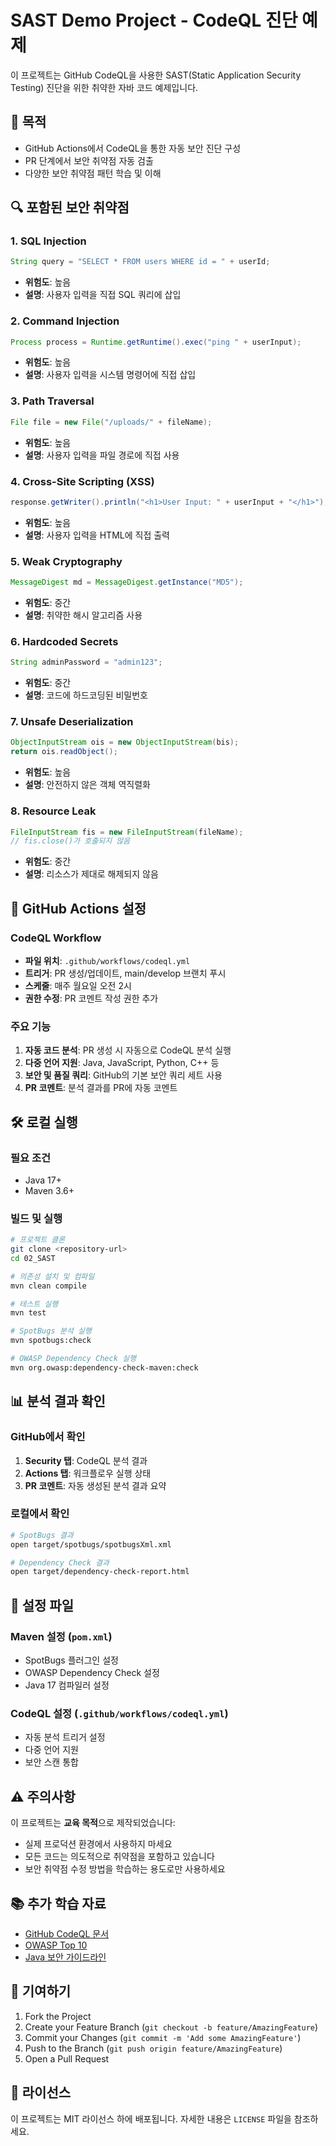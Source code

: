 # SAST Demo Project - CodeQL 진단 예제

이 프로젝트는 GitHub CodeQL을 사용한 SAST(Static Application Security Testing) 진단을 위한 취약한 자바 코드 예제입니다.

## 🎯 목적

- GitHub Actions에서 CodeQL을 통한 자동 보안 진단 구성
- PR 단계에서 보안 취약점 자동 검출
- 다양한 보안 취약점 패턴 학습 및 이해

## 🔍 포함된 보안 취약점

### 1. SQL Injection
```java
String query = "SELECT * FROM users WHERE id = " + userId;
```
- **위험도**: 높음
- **설명**: 사용자 입력을 직접 SQL 쿼리에 삽입

### 2. Command Injection
```java
Process process = Runtime.getRuntime().exec("ping " + userInput);
```
- **위험도**: 높음
- **설명**: 사용자 입력을 시스템 명령어에 직접 삽입

### 3. Path Traversal
```java
File file = new File("/uploads/" + fileName);
```
- **위험도**: 높음
- **설명**: 사용자 입력을 파일 경로에 직접 사용

### 4. Cross-Site Scripting (XSS)
```java
response.getWriter().println("<h1>User Input: " + userInput + "</h1>");
```
- **위험도**: 높음
- **설명**: 사용자 입력을 HTML에 직접 출력

### 5. Weak Cryptography
```java
MessageDigest md = MessageDigest.getInstance("MD5");
```
- **위험도**: 중간
- **설명**: 취약한 해시 알고리즘 사용

### 6. Hardcoded Secrets
```java
String adminPassword = "admin123";
```
- **위험도**: 중간
- **설명**: 코드에 하드코딩된 비밀번호

### 7. Unsafe Deserialization
```java
ObjectInputStream ois = new ObjectInputStream(bis);
return ois.readObject();
```
- **위험도**: 높음
- **설명**: 안전하지 않은 객체 역직렬화

### 8. Resource Leak
```java
FileInputStream fis = new FileInputStream(fileName);
// fis.close()가 호출되지 않음
```
- **위험도**: 중간
- **설명**: 리소스가 제대로 해제되지 않음

## 🚀 GitHub Actions 설정

### CodeQL Workflow
- **파일 위치**: `.github/workflows/codeql.yml`
- **트리거**: PR 생성/업데이트, main/develop 브랜치 푸시
- **스케줄**: 매주 월요일 오전 2시
- **권한 수정**: PR 코멘트 작성 권한 추가

### 주요 기능
1. **자동 코드 분석**: PR 생성 시 자동으로 CodeQL 분석 실행
2. **다중 언어 지원**: Java, JavaScript, Python, C++ 등
3. **보안 및 품질 쿼리**: GitHub의 기본 보안 쿼리 세트 사용
4. **PR 코멘트**: 분석 결과를 PR에 자동 코멘트

## 🛠️ 로컬 실행

### 필요 조건
- Java 17+
- Maven 3.6+

### 빌드 및 실행
```bash
# 프로젝트 클론
git clone <repository-url>
cd 02_SAST

# 의존성 설치 및 컴파일
mvn clean compile

# 테스트 실행
mvn test

# SpotBugs 분석 실행
mvn spotbugs:check

# OWASP Dependency Check 실행
mvn org.owasp:dependency-check-maven:check
```

## 📊 분석 결과 확인

### GitHub에서 확인
1. **Security 탭**: CodeQL 분석 결과
2. **Actions 탭**: 워크플로우 실행 상태
3. **PR 코멘트**: 자동 생성된 분석 결과 요약

### 로컬에서 확인
```bash
# SpotBugs 결과
open target/spotbugs/spotbugsXml.xml

# Dependency Check 결과
open target/dependency-check-report.html
```

## 🔧 설정 파일

### Maven 설정 (`pom.xml`)
- SpotBugs 플러그인 설정
- OWASP Dependency Check 설정
- Java 17 컴파일러 설정

### CodeQL 설정 (`.github/workflows/codeql.yml`)
- 자동 분석 트리거 설정
- 다중 언어 지원
- 보안 스캔 통합

## ⚠️ 주의사항

이 프로젝트는 **교육 목적**으로 제작되었습니다:
- 실제 프로덕션 환경에서 사용하지 마세요
- 모든 코드는 의도적으로 취약점을 포함하고 있습니다
- 보안 취약점 수정 방법을 학습하는 용도로만 사용하세요

## 📚 추가 학습 자료

- [GitHub CodeQL 문서](https://docs.github.com/en/code-security/code-scanning)
- [OWASP Top 10](https://owasp.org/www-project-top-ten/)
- [Java 보안 가이드라인](https://owasp.org/www-project-secure-coding-practices-quick-reference-guide/)

## 🤝 기여하기

1. Fork the Project
2. Create your Feature Branch (`git checkout -b feature/AmazingFeature`)
3. Commit your Changes (`git commit -m 'Add some AmazingFeature'`)
4. Push to the Branch (`git push origin feature/AmazingFeature`)
5. Open a Pull Request

## 📄 라이선스

이 프로젝트는 MIT 라이선스 하에 배포됩니다. 자세한 내용은 `LICENSE` 파일을 참조하세요.

